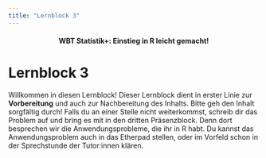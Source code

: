 ```yaml
---
title: "Lernblock 3"
---
```


<center><h4>WBT Statistik+: Einstieg in R leicht gemacht!</h4></center>

# Lernblock 3

Willkommen in diesen Lernblock! Dieser Lernblock dient in erster Linie zur **Vorbereitung** und auch zur Nachbereitung des Inhalts. Bitte geh den Inhalt sorgfältig durch! Falls du an einer Stelle nicht weiterkommst, schreib dir das Problem auf und bring es mit in den dritten Präsenzblock. Denn dort besprechen wir die Anwendungsprobleme, die ihr in R habt. Du kannst das Anwendungsproblem auch in das Etherpad stellen, oder im Vorfeld schon in der Sprechstunde der Tutor:innen klären. 